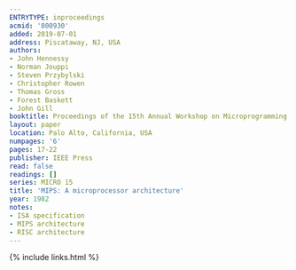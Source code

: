 ```yaml
---
ENTRYTYPE: inproceedings
acmid: '800930'
added: 2019-07-01
address: Piscataway, NJ, USA
authors:
- John Hennessy
- Norman Jouppi
- Steven Przybylski
- Christopher Rowen
- Thomas Gross
- Forest Baskett
- John Gill
booktitle: Proceedings of the 15th Annual Workshop on Microprogramming
layout: paper
location: Palo Alto, California, USA
numpages: '6'
pages: 17-22
publisher: IEEE Press
read: false
readings: []
series: MICRO 15
title: 'MIPS: A microprocessor architecture'
year: 1982
notes:
- ISA specification
- MIPS architecture
- RISC architecture
---
```

{% include links.html %}
